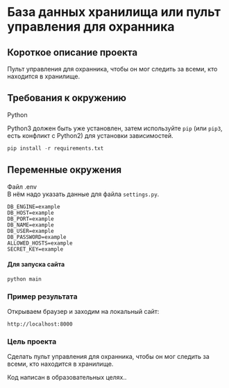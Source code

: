 # База данных хранилища или пульт управления для охранника

## Короткое описание проекта

Пульт управления для охранника, чтобы он мог следить за всеми, кто находится в хранилище.


## Требования к окружению
Python

Python3 должен быть уже установлен,
затем используйте `pip` (или `pip3`, есть конфликт с Python2) для установки зависимостей.
```python
pip install -r requirements.txt
```
## Переменные окружения
Файл .env      
В нём надо указать данные для файла `settings.py`.
```
DB_ENGINE=example
DB_HOST=example
DB_PORT=example
DB_NAME=example
DB_USER=example
DB_PASSWORD=example
ALLOWED_HOSTS=example
SECRET_KEY=example
```

#### Для запуска сайта
```
python main
```

### Пример результата

Открываем браузер и заходим на локальный сайт:
```
http://localhost:8000
```


### Цель проекта
Cделать пульт управления для охранника, чтобы он мог следить за всеми, кто находится в хранилище.

Код написан в образовательных целях..
